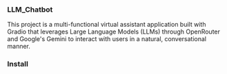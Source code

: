 ### LLM_Chatbot
This project is a multi-functional virtual assistant application built with Gradio that leverages Large Language Models (LLMs) through OpenRouter and Google's Gemini to interact with users in a natural, conversational manner.

### Install
# 
